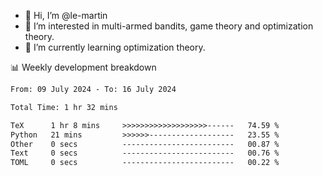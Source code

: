 - 👋 Hi, I’m @le-martin
- 👀 I’m interested in multi-armed bandits, game theory and optimization theory.
- 🌱 I’m currently learning optimization theory.
<!---- 💞️ I’m looking to collaborate on ...
- 📫 How to reach me ...-->

<!---
Tutorial for using WakaTime stats in GitHub profile: https://github.com/athul/waka-readme
-->

📊 Weekly development breakdown
<!--START_SECTION:waka-->

```txt
From: 09 July 2024 - To: 16 July 2024

Total Time: 1 hr 32 mins

TeX      1 hr 8 mins     >>>>>>>>>>>>>>>>>>>------   74.59 %
Python   21 mins         >>>>>>-------------------   23.55 %
Other    0 secs          -------------------------   00.87 %
Text     0 secs          -------------------------   00.76 %
TOML     0 secs          -------------------------   00.22 %
```

<!--END_SECTION:waka-->

<!---
le-martin/le-martin is a ✨ special ✨ repository because its `README.md` (this file) appears on your GitHub profile.
You can click the Preview link to take a look at your changes.
--->
